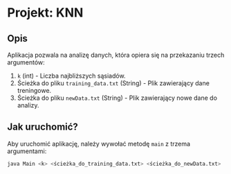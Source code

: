 # Projekt: KNN

## Opis
Aplikacja pozwala na analizę danych, która opiera się na przekazaniu trzech argumentów:
1. `k` (int) - Liczba najbliższych sąsiadów.
2. Ścieżka do pliku `training_data.txt` (String) - Plik zawierający dane treningowe.
3. Ścieżka do pliku `newData.txt` (String) - Plik zawierający nowe dane do analizy.

## Jak uruchomić?

Aby uruchomić aplikację, należy wywołać metodę `main` z trzema argumentami:

```bash
java Main <k> <ścieżka_do_training_data.txt> <ścieżka_do_newData.txt>
